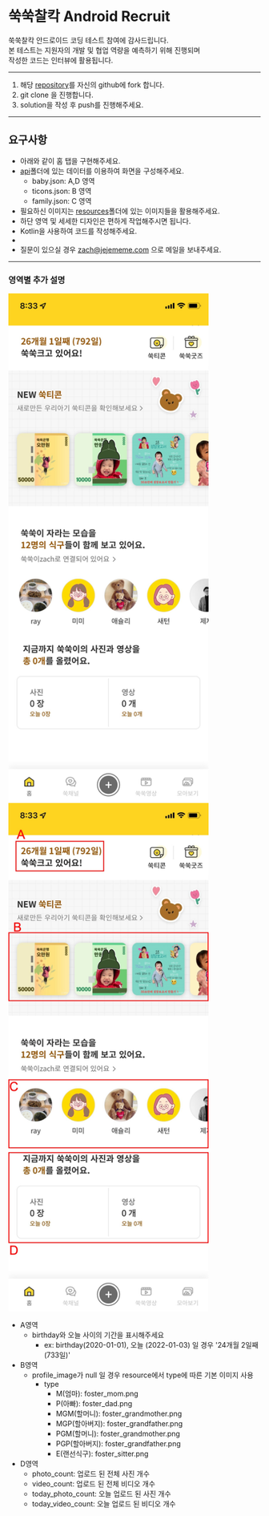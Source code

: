 # 쑥쑥찰칵 Android Recruit

쑥쑥찰칵 안드로이드 코딩 테스트 참여에 감사드립니다.  
본 테스트는 지원자의 개발 및 협업 역량을 예측하기 위해 진행되며  
작성한 코드는 인터뷰에 활용됩니다.

---

1. 해당 [repository](https://github.com/JEJEMEME/android-recruit)를 자신의 github에 fork 합니다.
2. git clone 을 진행합니다.
3. solution을 작성 후 push를 진행해주세요.
---
## 요구사항
- 아래와 같이 홈 탭을 구현해주세요.
- [api](https://github.com/JEJEMEME/android-recruit/tree/main/api)폴더에 있는 데이터를 이용하여 화면을 구성해주세요.
    - baby.json: A,D 영역
    - ticons.json: B 영역
    - family.json: C 영역
- 필요하신 이미지는 [resources](https://github.com/JEJEMEME/android-recruit/tree/main/resources)폴더에 있는 이미지들을 활용해주세요.
- 하단 영역 및 세세한 디자인은 편하게 작업해주시면 됩니다.
- Kotlin을 사용하여 코드를 작성해주세요.
- 
- 질문이 있으실 경우 zach@jejememe.com 으로 메일을 보내주세요.
---
### 영역별 추가 설명
<img src="screenshot/home/000.jpg" width="400"> <img src="screenshot/home/001.jpg" width="400">  

- A영역
    - birthday와 오늘 사이의 기간을 표시해주세요
        - ex: birthday(2020-01-01), 오늘 (2022-01-03) 일 경우 '24개월 2일째  (733일)'
- B영역
    - profile_image가 null 일 경우 resource에서 type에 따른 기본 이미지 사용
        - type
            - M(엄마): foster_mom.png
            - P(아빠): foster_dad.png
            - MGM(할머니): foster_grandmother.png
            - MGP(할아버지): foster_grandfather.png
            - PGM(할머니): foster_grandmother.png
            - PGP(할아버지): foster_grandfather.png
            - E(랜선식구): foster_sitter.png
- D영역
    - photo_count: 업로드 된 전체 사진 개수
    - video_count: 업로드 된 전체 비디오 개수
    - today_photo_count: 오늘 업로드 된 사진 개수
    - today_video_count: 오늘 업로드 된 비디오 개수

